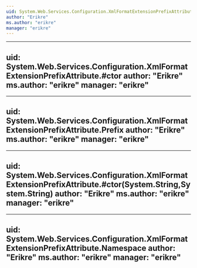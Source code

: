 ```yaml
---
uid: System.Web.Services.Configuration.XmlFormatExtensionPrefixAttribute
author: "Erikre"
ms.author: "erikre"
manager: "erikre"
---
```


---
uid: System.Web.Services.Configuration.XmlFormatExtensionPrefixAttribute.#ctor
author: "Erikre"
ms.author: "erikre"
manager: "erikre"
---

---
uid: System.Web.Services.Configuration.XmlFormatExtensionPrefixAttribute.Prefix
author: "Erikre"
ms.author: "erikre"
manager: "erikre"
---

---
uid: System.Web.Services.Configuration.XmlFormatExtensionPrefixAttribute.#ctor(System.String,System.String)
author: "Erikre"
ms.author: "erikre"
manager: "erikre"
---

---
uid: System.Web.Services.Configuration.XmlFormatExtensionPrefixAttribute.Namespace
author: "Erikre"
ms.author: "erikre"
manager: "erikre"
---
